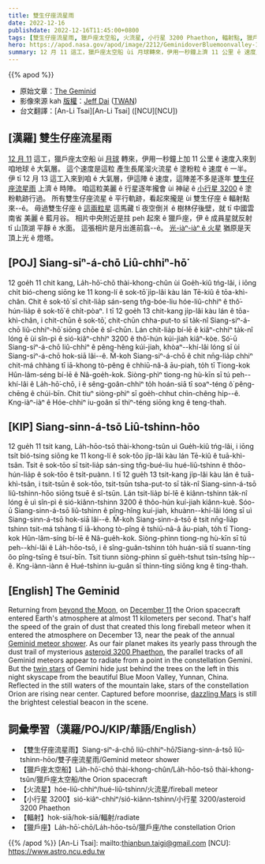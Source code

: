 ```yaml
---
title: 雙生仔座流星雨
date: 2022-12-16
publishdate: 2022-12-16T11:45:00+0800
tags: [雙生仔座流星雨, 獵戶座太空船, 火流星, 小行星 3200 Phaethon, 輻射點, 獵戶座]
hero: https://apod.nasa.gov/apod/image/2212/GeminidoverBluemoonvalley-1024.jpg
summary: 12 月 11 這工，獵戶座太空船 ùi 月球轉來，伊用一秒鐘上濟 11 公里 ê 速度入來到咱地球 ê 大氣層。
---
```


{{% apod %}}

- 原始文章：[The Geminid](https://apod.nasa.gov/apod/ap221216.html)
- 影像來源 kah [版權][copyright]：[Jeff Dai](http://www.twanight.org/Dai) ([TWAN](http://www.twanight.org/))
- 台文翻譯：[An-Li Tsai][An-Li Tsai] ([NCU][NCU])

## [漢羅] 雙生仔座流星雨
[12 月 11][December 11] 這工，獵戶座太空船 ùi [月球][beyond the Moon t] 轉來，伊用一秒鐘上加 11 公里 ê 速度入來到咱地球 ê 大氣層。
這个速度是這粒 產生長尾溜火流星 ê 塗粉粒 ê 速度 ê 一半。
伊 tī 12 月 13 這工入來到咱 ê 大氣層，伊這陣 ê 速度，這陣差不多是逐年 [雙生仔座流星雨][Geminid meteor shower] 上濟 ê 時陣。
咱這粒美麗 ê 行星逐年攏會 ùi 神祕 ê [小行星 3200][asteroid 3200 Phaethon] ê 塗粉軌跡行過。
所有雙生仔座流星 ê 平行軌跡，看起來攏是 ùi 雙生仔座 ê 輻射點來--ê。
毋過雙生仔座 ê [這兩粒星][twin stars] 這馬藏 tī 夜空倒爿 ê 樹林仔後壁，就 tī 中國雲南省 美麗 ê 藍月谷。
相片中央附近是拄 peh 起來 ê 獵戶座，伊 ê 成員星就反射 tī 山頂湖 平靜 ê 水面。
這張相片是月出進前翕--ê。
[光-iàⁿ-iàⁿ ê 火星][dazzling Mars t] 猶原是天頂上光 ê 燈塔。


## [POJ] Siang-siⁿ-á-chō Liû-chhiⁿ-hō͘
12 goe̍h 11 chit kang, La̍h-hō͘-chō thài-khong-chûn ùi Goe̍h-kiû tńg-lâi, i iōng chi̍t bió-cheng siōng ke 11 kong-lí ê sok-tō͘ ji̍p-lâi kàu lán Tē-kiû ê tōa-khì-chân.
Chit ê sok-tō͘ sī chit-lia̍p sán-seng tn̂g-bóe-liu hóe-liû-chhiⁿ ê thô͘-hún-lia̍p ê sok-tō͘ ê chi̍t-pòaⁿ.
I tī 12 goe̍h 13 chit-kang ji̍p-lâi kàu lán ê tōa-khì-chân, i chit-chūn ê sok-tō͘, chit-chūn chha-put-to sī ta̍k-nî Siang-siⁿ-á-chō liû-chhiⁿ-hō͘ siōng chōe ê sî-chūn.
Lán chit-lia̍p bí-lē ê kiâⁿ-chhiⁿ ta̍k-nî lóng ē ùi sîn-pì ê sió-kiâⁿ-chhiⁿ 3200 ê thô͘-hún kúi-jiah kiâⁿ-kòe.
Só͘-ū Siang-siⁿ-á-chō liû-chhiⁿ ê pêng-hêng kúi-jiah, khòaⁿ--khí-lâi lóng sī ùi Siang-siⁿ-á-chō hok-siā lâi--ê.
M̄-koh Siang-siⁿ-á-chō ê chit nn̄g-lia̍p chhiⁿ chit-má chhàng tī iā-khong tò-pêng ê chhiū-nâ-â āu-piah, to̍h tī Tiong-kok Hûn-lâm-séng bí-lē ê Nâ-goe̍h-kok.
Siòng-phìⁿ tiong-ng hù-kīn sī tú peh--khí-lâi ê La̍h-hō͘-chō, i ê sêng-goân-chhiⁿ to̍h hoán-siā tī soaⁿ-téng ô͘ pêng-chēng ê chúi-bīn.
Chit tiuⁿ siòng-phìⁿ sī goe̍h-chhut chìn-chêng hi̍p--ê.
Kng-iàⁿ-iàⁿ ê Hóe-chhiⁿ iu-goân sī thiⁿ-téng siōng kng ê teng-thah.


## [KIP] Siang-sinn-á-tsō Liû-tshinn-hōo
12 gue̍h 11 tsit kang, La̍h-hōo-tsō thài-khong-tsûn uì Gue̍h-kiû tńg-lâi, i iōng tsi̍t bió-tsing siōng ke 11 kong-lí ê sok-tōo ji̍p-lâi kàu lán Tē-kiû ê tuā-khì-tsân.
Tsit ê sok-tōo sī tsit-lia̍p sán-sing tn̂g-bué-liu hué-liû-tshinn ê thôo-hún-lia̍p ê sok-tōo ê tsi̍t-puànn.
I tī 12 gue̍h 13 tsit-kang ji̍p-lâi kàu lán ê tuā-khì-tsân, i tsit-tsūn ê sok-tōo, tsit-tsūn tsha-put-to sī ta̍k-nî Siang-sinn-á-tsō liû-tshinn-hōo siōng tsuē ê sî-tsūn.
Lán tsit-lia̍p bí-lē ê kiânn-tshinn ta̍k-nî lóng ē uì sîn-pì ê sió-kiânn-tshinn 3200 ê thôo-hún kuí-jiah kiânn-kuè.
Sóo-ū Siang-sinn-á-tsō liû-tshinn ê pîng-hîng kuí-jiah, khuànn--khí-lâi lóng sī uì Siang-sinn-á-tsō hok-siā lâi--ê.
M̄-koh Siang-sinn-á-tsō ê tsit nn̄g-lia̍p tshinn tsit-má tshàng tī iā-khong tò-pîng ê tshiū-nâ-â āu-piah, to̍h tī Tiong-kok Hûn-lâm-síng bí-lē ê Nâ-gue̍h-kok.
Siòng-phìnn tiong-ng hù-kīn sī tú peh--khí-lâi ê La̍h-hōo-tsō, i ê sîng-guân-tshinn to̍h huán-siā tī suann-tíng ôo pîng-tsīng ê tsuí-bīn.
Tsit tiunn siòng-phìnn sī gue̍h-tshut tsìn-tsîng hi̍p--ê.
Kng-iànn-iànn ê Hué-tshinn iu-guân sī thinn-tíng siōng kng ê ting-thah.

## [English] The Geminid
Returning from [beyond the Moon][beyond the Moon e], on [December 11][December 11] the Orion spacecraft entered Earth's atmosphere at almost 11 kilometers per second.
That's half the speed of the grain of dust that created this long fireball meteor when it entered the atmosphere on December 13, near the peak of the annual [Geminid meteor shower][Geminid meteor shower].
As our fair planet makes its yearly pass through the dust trail of mysterious [asteroid 3200 Phaethon][asteroid 3200 Phaethon], the parallel tracks of all Geminid meteors appear to radiate from a point in the constellation Gemini.
But the [twin stars][twin stars] of Gemini hide just behind the trees on the left in this night skyscape from the beautiful Blue Moon Valley, Yunnan, China.
Reflected in the still waters of the mountain lake, stars of the constellation Orion are rising near center.
Captured before moonrise, [dazzling Mars][dazzling Mars e] is still the brightest celestial beacon in the scene.

## 詞彙學習（漢羅/POJ/KIP/華語/English）
- 【雙生仔座流星雨】Siang-siⁿ-á-chō liû-chhiⁿ-hō͘/Siang-sinn-á-tsō liû-tshinn-hōo/雙子座流星雨/Geminid meteor shower
- 【獵戶座太空船】La̍h-hō͘-chō thài-khong-chûn/La̍h-hōo-tsō thài-khong-tsûn/獵戶座太空船/the Orion spacecraft
- 【火流星】hóe-liû-chhiⁿ/hué-liû-tshinn/火流星/fireball meteor
- 【小行星 3200】sió-kiâⁿ-chhiⁿ/sió-kiânn-tshinn/小行星 3200/asteroid 3200 Phaethon
- 【輻射】hok-siā/hok-siā/輻射/radiate
- 【獵戶座】La̍h-hō͘-chō/La̍h-hōo-tsō/獵戶座/the constellation Orion


{{% /apod %}}
[An-Li Tsai]: mailto:thianbun.taigi@gmail.com
[NCU]: https://www.astro.ncu.edu.tw

[copyright]: https://apod.nasa.gov/apod/fap/lib/about_apod.html#srapply
[License]: https://creativecommons.org/licenses/by/2.0/

[beyond the Moon e]:https://apod.nasa.gov/apod/ap221201.html
[beyond the Moon t]:https://apod.tw/daily/20221201/
[December 11]:https://www.nasa.gov/press-release/splashdown-nasa-s-orion-returns-to-earth-after-historic-moon-mission
[Geminid meteor shower]:https://earthsky.org/astronomy-essentials/everything-you-need-to-know-geminid-meteor-shower/
[asteroid 3200 Phaethon]:https://www.nasa.gov/centers/marshall/news/lunar/phaethon.html
[twin stars]:https://apod.nasa.gov/apod/ap170516.html
[dazzling Mars e]:https://apod.nasa.gov/apod/ap221215.html
[dazzling Mars t]:https://apod.tw/apod/20221215/


